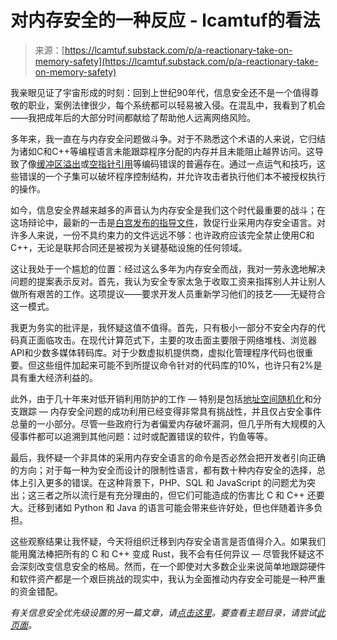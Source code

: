 <!--yml

分类：未分类

日期：2024-05-27 14:31:18

-->

# 对内存安全的一种反应 - lcamtuf的看法

> 来源：[https://lcamtuf.substack.com/p/a-reactionary-take-on-memory-safety](https://lcamtuf.substack.com/p/a-reactionary-take-on-memory-safety)

我亲眼见证了宇宙形成的时刻：回到上世纪90年代，信息安全还不是一个值得尊敬的职业，案例法律很少，每个系统都可以轻易被入侵。在混乱中，我看到了机会——我把成年后的大部分时间都献给了帮助他人远离网络风险。

多年来，我一直在与内存安全问题做斗争。对于不熟悉这个术语的人来说，它归结为诸如C和C++等编程语言未能跟踪程序分配的内存并且未能阻止越界访问。这导致了像[缓冲区溢出](https://en.wikipedia.org/wiki/Buffer_overflow)或[空指针引用](https://en.wikipedia.org/wiki/Dangling_pointer)等编码错误的普遍存在。通过一点运气和技巧，这些错误的一个子集可以破坏程序控制结构，并允许攻击者执行他们本不被授权执行的操作。

如今，信息安全界越来越多的声音认为内存安全是我们这个时代最重要的战斗；在这场辩论中，最新的一击是[白宫发布的指导文件](https://www.whitehouse.gov/wp-content/uploads/2024/02/Final-ONCD-Technical-Report.pdf)，敦促行业采用内存安全语言。对许多人来说，一份不具约束力的文件远远不够：也许政府应该完全禁止使用C和C++，无论是联邦合同还是被视为关键基础设施的任何领域。

这让我处于一个尴尬的位置：经过这么多年为内存安全而战，我对一劳永逸地解决问题的提案表示反对。首先，我认为安全专家太急于收取工资来指挥别人并让别人做所有艰苦的工作。这项提议——要求开发人员重新学习他们的技艺——无疑符合这一模式。

我更为务实的批评是，我怀疑这值不值得。首先，只有极小一部分不安全内存的代码真正面临攻击。在现代计算范式下，主要的攻击面主要限于网络堆栈、浏览器API和少数多媒体转码库。对于少数虚拟机提供商，虚拟化管理程序代码也很重要。但这些组件加起来可能不到所提议命令针对的代码库的10%，也许只有2%是具有重大经济利益的。

此外，由于几十年来对低开销利用防护的工作 — 特别是包括[地址空间随机化](https://en.wikipedia.org/wiki/Address_space_layout_randomization)和分支跟踪 — 内存安全问题的成功利用已经变得非常具有挑战性，并且仅占安全事件总量的一小部分。尽管一些政府行为者偏爱内存破坏漏洞，但几乎所有大规模的入侵事件都可以追溯到其他问题：过时或配置错误的软件，钓鱼等等。

最后，我怀疑一个非具体的采用内存安全语言的命令是否必然会把开发者引向正确的方向；对于每一种为安全而设计的限制性语言，都有数十种内存安全的选择，总体上引入更多的错误。在这种背景下，PHP、SQL 和 JavaScript 的问题尤为突出；这三者之所以流行是有充分理由的，但它们可能造成的伤害比 C 和 C++ 还要大。迁移到诸如 Python 和 Java 的语言可能会带来些许好处，但也伴随着许多负担。

这些观察结果让我怀疑，今天将组织迁移到内存安全语言是否值得介入。如果我们能用魔法棒把所有的 C 和 C++ 变成 Rust，我不会有任何异议 — 尽管我怀疑这不会深刻改变信息安全的格局。然而，在一个即使对大多数企业来说简单地跟踪硬件和软件资产都是一个艰巨挑战的现实中，我认为全面推动内存安全可能是一种严重的资金错配。

*有关信息安全优先级设置的另一篇文章，请[点击这里](https://lcamtuf.substack.com/p/product-security-barking-up-the-wrong)。要查看主题目录，请尝试[此页面](https://lcamtuf.coredump.cx/offsite.shtml)。*
